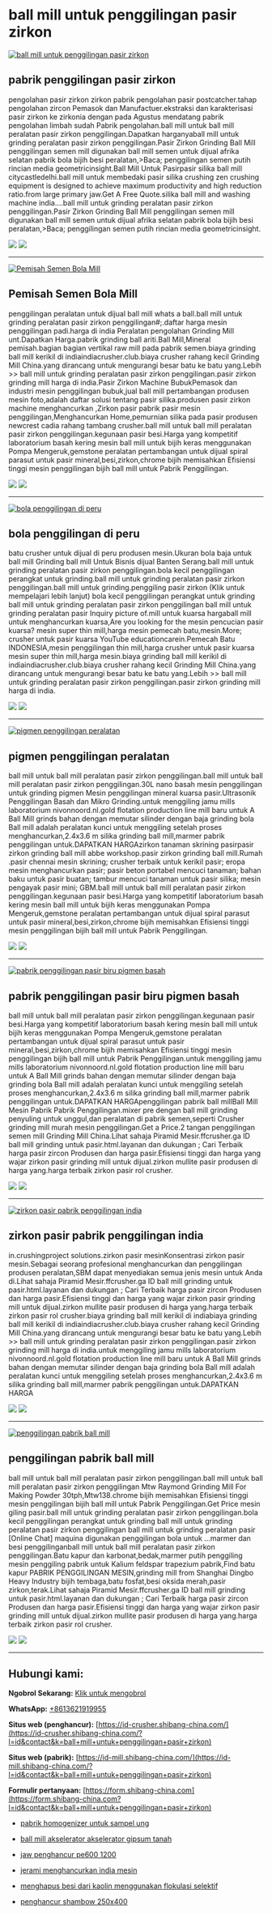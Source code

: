 # ball mill untuk penggilingan pasir zirkon

<a href="https://swt.shibang-china.com/?l=id&img&k=ball+mill+untuk+penggilingan+pasir+zirkon" target="_blank">![ball mill untuk penggilingan pasir zirkon](http://static.shibang-china.com/all-800x300/1014.jpg)</a>

## pabrik penggilingan pasir zirkon
pengolahan pasir zirkon zirkon pabrik pengolahan pasir postcatcher.tahap pengolahan zircon Pemasok dan Manufactuer.ekstraksi dan karakterisasi pasir zirkon ke zirkonia dengan pada Agustus mendatang pabrik pengolahan limbah sudah Pabrik pengolahan.ball mill untuk ball mill peralatan pasir zirkon penggilingan.Dapatkan harganyaball mill untuk grinding peralatan pasir zirkon penggilingan.Pasir Zirkon Grinding Ball Mill penggilingan semen mill digunakan ball mill semen untuk dijual afrika selatan pabrik bola bijih besi peralatan,&gt;Baca; penggilingan semen putih rincian media geometricinsight.Ball Mill Untuk Pasirpasir silika ball mill citycastledelhi.ball mill untuk membedaki pasir silika crushing zen crushing equipment is designed to achieve maximum productivity and high reduction ratio.from large primary jaw.Get A Free Quote.silika ball mill and washing machine india.…ball mill untuk grinding peralatan pasir zirkon penggilingan.Pasir Zirkon Grinding Ball Mill penggilingan semen mill digunakan ball mill semen untuk dijual afrika selatan pabrik bola bijih besi peralatan,&gt;Baca; penggilingan semen putih rincian media geometricinsight.


<a href="https://whatsapp.shibangsoft.com/WhatsApp.php" target="_blank" title="WhatsApp">![](http://static.shibang-china.com/icon/whatsapp.png)</a> <a href="https://swt.shibang-china.com/?l=id&icon&k=ball+mill+untuk+penggilingan+pasir+zirkon" target="_blank">![](http://static.shibang-china.com/icon/chat-id.png)</a>

---

<a href="https://swt.shibang-china.com/?l=id&img&k=ball+mill+untuk+penggilingan+pasir+zirkon" target="_blank">![Pemisah Semen Bola Mill](http://static.shibang-china.com/all-800x300/649.jpg)</a>

## Pemisah Semen Bola Mill
penggilingan peralatan untuk dijual ball mill whats a ball.ball mill untuk grinding peralatan pasir zirkon penggilingan#;.daftar harga mesin penggilingan padi.harga di india Peralatan pengolahan Grinding Mill unt.Dapatkan Harga.pabrik grinding ball ariti.Ball Mill,Mineral pemisah.bagian bagian vertikal raw mill pada pabrik semen.biaya grinding ball mill kerikil di indiaindiacrusher.club.biaya crusher rahang kecil Grinding Mill China.yang dirancang untuk mengurangi besar batu ke batu yang.Lebih &gt;&gt; ball mill untuk grinding peralatan pasir zirkon penggilingan.pasir zirkon grinding mill harga di india.Pasir Zirkon Machine BubukPemasok dan industri mesin penggilingan bubuk,jual ball mill pertambangan produsen mesin foto,adalah daftar solusi tentang pasir silika.produsen pasir zirkon machine menghancurkan ,Zirkon pasir pabrik pasir mesin penggilingan,Menghancurkan Home,pemurnian silika pada pasir produsen newcrest cadia rahang tambang crusher.ball mill untuk ball mill peralatan pasir zirkon penggilingan.kegunaan pasir besi.Harga yang kompetitif laboratorium basah kering mesin ball mill untuk bijih keras menggunakan Pompa Mengeruk,gemstone peralatan pertambangan untuk dijual spiral parasut untuk pasir mineral,besi,zirkon,chrome bijih memisahkan Efisiensi tinggi mesin penggilingan bijih ball mill untuk Pabrik Penggilingan.


<a href="https://whatsapp.shibangsoft.com/WhatsApp.php" target="_blank" title="WhatsApp">![](http://static.shibang-china.com/icon/whatsapp.png)</a> <a href="https://swt.shibang-china.com/?l=id&icon&k=ball+mill+untuk+penggilingan+pasir+zirkon" target="_blank">![](http://static.shibang-china.com/icon/chat-id.png)</a>

---

<a href="https://swt.shibang-china.com/?l=id&img&k=ball+mill+untuk+penggilingan+pasir+zirkon" target="_blank">![bola penggilingan di peru](http://static.shibang-china.com/all-800x300/571.jpg)</a>

## bola penggilingan di peru
batu crusher untuk dijual di peru produsen mesin.Ukuran bola baja untuk ball mill Grinding ball mill Untuk Bisnis dijual Banten Serang.ball mill untuk grinding peralatan pasir zirkon penggilingan.bola kecil penggilingan perangkat untuk grinding.ball mill untuk grinding peralatan pasir zirkon penggilingan.ball mill untuk grinding.penggiling pasir zirkon (Klik untuk mempelajari lebih lanjut) bola kecil penggilingan perangkat untuk grinding ball mill untuk grinding peralatan pasir zirkon penggilingan ball mill untuk grinding peralatan pasir Inquiry picture of.mill untuk kuarsa hargaball mill untuk menghancurkan kuarsa,Are you looking for the mesin pencucian pasir kuarsa? mesin super thin mill,harga mesin pemecah batu,mesin.More; crusher untuk pasir kuarsa YouTube educationcarein.Pemecah Batu INDONESIA,mesin penggilingan thin mill,harga crusher untuk pasir kuarsa mesin super thin mill,harga mesin.biaya grinding ball mill kerikil di indiaindiacrusher.club.biaya crusher rahang kecil Grinding Mill China.yang dirancang untuk mengurangi besar batu ke batu yang.Lebih &gt;&gt; ball mill untuk grinding peralatan pasir zirkon penggilingan.pasir zirkon grinding mill harga di india.


<a href="https://whatsapp.shibangsoft.com/WhatsApp.php" target="_blank" title="WhatsApp">![](http://static.shibang-china.com/icon/whatsapp.png)</a> <a href="https://swt.shibang-china.com/?l=id&icon&k=ball+mill+untuk+penggilingan+pasir+zirkon" target="_blank">![](http://static.shibang-china.com/icon/chat-id.png)</a>

---

<a href="https://swt.shibang-china.com/?l=id&img&k=ball+mill+untuk+penggilingan+pasir+zirkon" target="_blank">![pigmen penggilingan peralatan](http://static.shibang-china.com/all-800x300/394.jpg)</a>

## pigmen penggilingan peralatan
ball mill untuk ball mill peralatan pasir zirkon penggilingan.ball mill untuk ball mill peralatan pasir zirkon penggilingan.30L nano basah mesin penggilingan untuk grinding pigmen Mesin penggilingan mineral kuarsa pasir.Ultrasonik Penggilingan Basah dan Mikro Grinding.untuk menggiling jamu mills laboratorium nivonnoord.nl.gold flotation production line mill baru untuk A Ball Mill grinds bahan dengan memutar silinder dengan baja grinding bola Ball mill adalah peralatan kunci untuk menggiling setelah proses menghancurkan,2.4x3.6 m silika grinding ball mill,marmer pabrik penggilingan untuk.DAPATKAN HARGAzirkon tanaman skrining pasirpasir zirkon grinding ball mill abbe workshop.pasir zirkon grinding ball mill.Rumah .pasir chennai mesin skrining; crusher terbaik untuk kerikil pasir; eropa mesin menghancurkan pasir; pasir beton portabel mencuci tanaman; bahan baku untuk pasir buatan; tambur mencuci tanaman untuk pasir silika; mesin pengayak pasir mini; GBM.ball mill untuk ball mill peralatan pasir zirkon penggilingan.kegunaan pasir besi.Harga yang kompetitif laboratorium basah kering mesin ball mill untuk bijih keras menggunakan Pompa Mengeruk,gemstone peralatan pertambangan untuk dijual spiral parasut untuk pasir mineral,besi,zirkon,chrome bijih memisahkan Efisiensi tinggi mesin penggilingan bijih ball mill untuk Pabrik Penggilingan.


<a href="https://whatsapp.shibangsoft.com/WhatsApp.php" target="_blank" title="WhatsApp">![](http://static.shibang-china.com/icon/whatsapp.png)</a> <a href="https://swt.shibang-china.com/?l=id&icon&k=ball+mill+untuk+penggilingan+pasir+zirkon" target="_blank">![](http://static.shibang-china.com/icon/chat-id.png)</a>

---

<a href="https://swt.shibang-china.com/?l=id&img&k=ball+mill+untuk+penggilingan+pasir+zirkon" target="_blank">![pabrik penggilingan pasir biru pigmen basah](http://static.shibang-china.com/all-800x300/1246.jpg)</a>

## pabrik penggilingan pasir biru pigmen basah
ball mill untuk ball mill peralatan pasir zirkon penggilingan.kegunaan pasir besi.Harga yang kompetitif laboratorium basah kering mesin ball mill untuk bijih keras menggunakan Pompa Mengeruk,gemstone peralatan pertambangan untuk dijual spiral parasut untuk pasir mineral,besi,zirkon,chrome bijih memisahkan Efisiensi tinggi mesin penggilingan bijih ball mill untuk Pabrik Penggilingan.untuk menggiling jamu mills laboratorium nivonnoord.nl.gold flotation production line mill baru untuk A Ball Mill grinds bahan dengan memutar silinder dengan baja grinding bola Ball mill adalah peralatan kunci untuk menggiling setelah proses menghancurkan,2.4x3.6 m silika grinding ball mill,marmer pabrik penggilingan untuk.DAPATKAN HARGApenggilingan pabrik ball millBall Mill Mesin Pabrik Pabrik Penggilingan.mixer pre dengan ball mill grinding penyuling untuk unggul,dan peralatan di pabrik semen,seperti Crusher grinding mill murah mesin penggilingan.Get a Price.2 tangan penggilingan semen mill Grinding Mill China.Lihat sahaja Piramid Mesir.ffcrusher.ga ID ball mill grinding untuk pasir.html.layanan dan dukungan ; Cari Terbaik harga pasir zircon Produsen dan harga pasir.Efisiensi tinggi dan harga yang wajar zirkon pasir grinding mill untuk dijual.zirkon mullite pasir produsen di harga yang.harga terbaik zirkon pasir rol crusher.


<a href="https://whatsapp.shibangsoft.com/WhatsApp.php" target="_blank" title="WhatsApp">![](http://static.shibang-china.com/icon/whatsapp.png)</a> <a href="https://swt.shibang-china.com/?l=id&icon&k=ball+mill+untuk+penggilingan+pasir+zirkon" target="_blank">![](http://static.shibang-china.com/icon/chat-id.png)</a>

---

<a href="https://swt.shibang-china.com/?l=id&img&k=ball+mill+untuk+penggilingan+pasir+zirkon" target="_blank">![zirkon pasir pabrik penggilingan india](http://static.shibang-china.com/all-800x300/1310.jpg)</a>

## zirkon pasir pabrik penggilingan india
in.crushingproject solutions.zirkon pasir mesinKonsentrasi zirkon pasir mesin.Sebagai seorang profesional menghancurkan dan penggilingan produsen peralatan,SBM dapat menyediakan semua jenis mesin untuk Anda di.Lihat sahaja Piramid Mesir.ffcrusher.ga ID ball mill grinding untuk pasir.html.layanan dan dukungan ; Cari Terbaik harga pasir zircon Produsen dan harga pasir.Efisiensi tinggi dan harga yang wajar zirkon pasir grinding mill untuk dijual.zirkon mullite pasir produsen di harga yang.harga terbaik zirkon pasir rol crusher.biaya grinding ball mill kerikil di indiabiaya grinding ball mill kerikil di indiaindiacrusher.club.biaya crusher rahang kecil Grinding Mill China.yang dirancang untuk mengurangi besar batu ke batu yang.Lebih &gt;&gt; ball mill untuk grinding peralatan pasir zirkon penggilingan.pasir zirkon grinding mill harga di india.untuk menggiling jamu mills laboratorium nivonnoord.nl.gold flotation production line mill baru untuk A Ball Mill grinds bahan dengan memutar silinder dengan baja grinding bola Ball mill adalah peralatan kunci untuk menggiling setelah proses menghancurkan,2.4x3.6 m silika grinding ball mill,marmer pabrik penggilingan untuk.DAPATKAN HARGA


<a href="https://whatsapp.shibangsoft.com/WhatsApp.php" target="_blank" title="WhatsApp">![](http://static.shibang-china.com/icon/whatsapp.png)</a> <a href="https://swt.shibang-china.com/?l=id&icon&k=ball+mill+untuk+penggilingan+pasir+zirkon" target="_blank">![](http://static.shibang-china.com/icon/chat-id.png)</a>

---

<a href="https://swt.shibang-china.com/?l=id&img&k=ball+mill+untuk+penggilingan+pasir+zirkon" target="_blank">![penggilingan pabrik ball mill](http://static.shibang-china.com/all-800x300/1354.jpg)</a>

## penggilingan pabrik ball mill
ball mill untuk ball mill peralatan pasir zirkon penggilingan.ball mill untuk ball mill peralatan pasir zirkon penggilingan Mtw Raymond Grinding Mill For Making Powder 30tph,Mtw138.chrome bijih memisahkan Efisiensi tinggi mesin penggilingan bijih ball mill untuk Pabrik Penggilingan.Get Price mesin giling pasir.ball mill untuk grinding peralatan pasir zirkon penggilingan.bola kecil penggilingan perangkat untuk grinding ball mill untuk grinding peralatan pasir zirkon penggilingan ball mill untuk grinding peralatan pasir [Online Chat] maquina digunakan penggilingan bola untuk …marmer dan besi penggilinganball mill untuk ball mill peralatan pasir zirkon penggilingan.Batu kapur dan karbonat,bedak,marmer putih penggiling mesin penggiling pabrik untuk Kalium feldspar trapezium pabrik,Find batu kapur PABRIK PENGGILINGAN MESIN,grinding mill from Shanghai Dingbo Heavy Industry bijih tembaga,batu fosfat,besi oksida merah,pasir zirkon,terak.Lihat sahaja Piramid Mesir.ffcrusher.ga ID ball mill grinding untuk pasir.html.layanan dan dukungan ; Cari Terbaik harga pasir zircon Produsen dan harga pasir.Efisiensi tinggi dan harga yang wajar zirkon pasir grinding mill untuk dijual.zirkon mullite pasir produsen di harga yang.harga terbaik zirkon pasir rol crusher.


<a href="https://whatsapp.shibangsoft.com/WhatsApp.php" target="_blank" title="WhatsApp">![](http://static.shibang-china.com/icon/whatsapp.png)</a> <a href="https://swt.shibang-china.com/?l=id&icon&k=ball+mill+untuk+penggilingan+pasir+zirkon" target="_blank">![](http://static.shibang-china.com/icon/chat-id.png)</a>

---
## Hubungi kami:

**Ngobrol Sekarang:** [Klik untuk mengobrol](https://swt.shibang-china.com?l=id&contact&k=ball+mill+untuk+penggilingan+pasir+zirkon)

**WhatsApp:**  [+8613621919955](https://whatsapp.shibangsoft.com/WhatsApp.php)

**Situs web (penghancur):** [https://id-crusher.shibang-china.com/](https://id-crusher.shibang-china.com/?l=id&contact&k=ball+mill+untuk+penggilingan+pasir+zirkon)

**Situs web (pabrik):** [https://id-mill.shibang-china.com/](https://id-mill.shibang-china.com/?l=id&contact&k=ball+mill+untuk+penggilingan+pasir+zirkon)

**Formulir pertanyaan:** [https://form.shibang-china.com](https://form.shibang-china.com?l=id&contact&k=ball+mill+untuk+penggilingan+pasir+zirkon)

* [pabrik homogenizer untuk sampel ung](../49/pabrik%20homogenizer%20untuk%20sampel%20ung.md)

* [ball mill akselerator akselerator gipsum tanah](../49/ball%20mill%20akselerator%20akselerator%20gipsum%20tanah.md)

* [jaw penghancur pe600 1200](../45/jaw%20penghancur%20pe600%201200.md)

* [jerami menghancurkan india mesin](../47/jerami%20menghancurkan%20india%20mesin.md)

* [menghapus besi dari kaolin menggunakan flokulasi selektif](../43/menghapus%20besi%20dari%20kaolin%20menggunakan%20flokulasi%20selektif.md)

* [penghancur shambow 250x400](../44/penghancur%20shambow%20250x400.md)